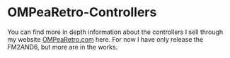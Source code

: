 # OMPeaRetro-Controllers

You can find more in depth information about the controllers I sell through my website [OMPeaRetro.com](https://OMPeaRetro.com) here. For now I have only release the FM2AND6, but more are in the works.
